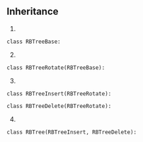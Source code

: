 ## Inheritance
1. 
`class RBTreeBase:`

2. 
`class RBTreeRotate(RBTreeBase):`

3.
`class RBTreeInsert(RBTreeRotate):`

`class RBTreeDelete(RBTreeRotate):`

4.
`class RBTree(RBTreeInsert, RBTreeDelete):`

